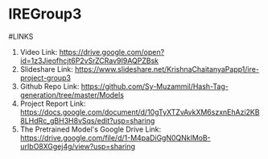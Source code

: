 # IREGroup3

#LINKS
1. Video Link: https://drive.google.com/open?id=1z3Jieofhcjt6P2vSrZCRav9I9AQPZBsk
2. Slideshare Link: https://www.slideshare.net/KrishnaChaitanyaPapp1/ire-project-group3
3. Github Repo Link: https://github.com/Sy-Muzammil/Hash-Tag-generation/tree/master/Models
4. Project Report Link: https://docs.google.com/document/d/10gTyXTZvAvkXM6szxnEhAzi2KB8LHdRc_gBH3H8vSqs/edit?usp=sharing  
5. The Pretrained Model's Google Drive Link: https://drive.google.com/file/d/1-M4paDiGgN0QNklMoB-urIbO8XGgej4g/view?usp=sharing

